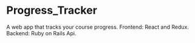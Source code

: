 # Progress_Tracker
A web app that tracks your course progress. Frontend: React and Redux. Backend: Ruby on Rails Api.
